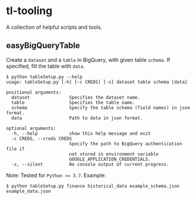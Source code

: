 # tl-tooling
A collection of helpful scripts and tools.

## easyBigQueryTable
Create a `dataset` and a `table` in BigQuery, with given table `schema`. If specified, fill the table with `data`. 
```console
$ python tableSetup.py --help
usage: tableSetup.py [-h] [-c CREDS] [-s] dataset table schema [data]

positional arguments:
  dataset               Specifies the dataset name.
  table                 Specifies the table name.
  schema                Specify the table schema (field names) in json format.
  data                  Path to data in json format.

optional arguments:
  -h, --help            show this help message and exit
  -c CREDS, --creds CREDS
                        Specify the path to BigQuery authentication file if
                        not stored in environment variable
                        GOOGLE_APPLICATION_CREDENTIALS.
  -s, --silent          No console output of current progress.
```

Note: Tested for `Python >= 3.7`. Example:
```shell
$ python tableSetup.py finance historical_data example_schema.json example_data.json
```
